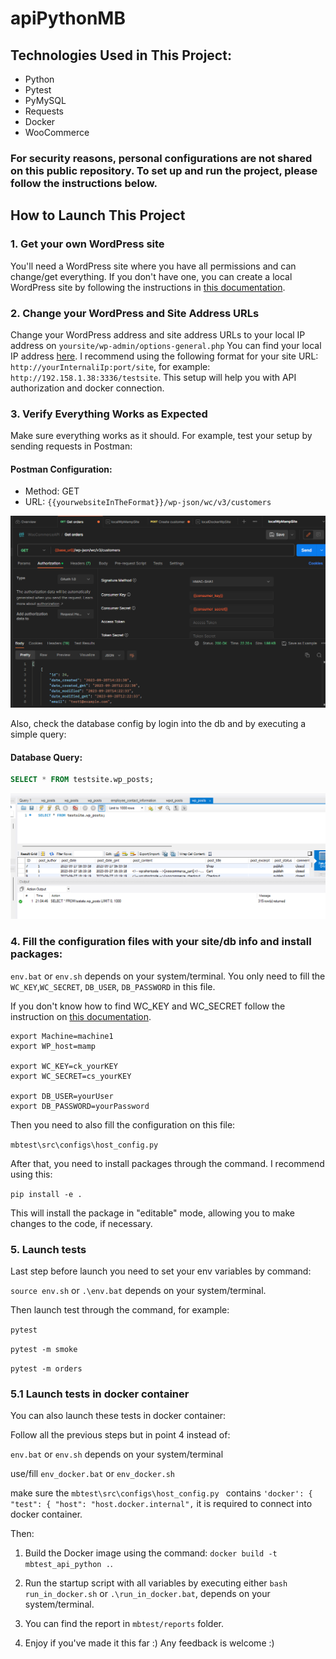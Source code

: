 # apiPythonMB

## Technologies Used in This Project:

- Python
- Pytest
- PyMySQL
- Requests
- Docker
- WooCommerce

### For security reasons, personal configurations are not shared on this public repository. To set up and run the project, please follow the instructions below.

## How to Launch This Project

### 1. Get your own WordPress site

You'll need a WordPress site where you have all permissions and can change/get everything. If you don't have one, you
can create a local WordPress site by following the instructions
in [this documentation](https://github.com/MaartinBo/docLocalWpSite).

### 2. Change your WordPress and Site Address URLs

Change your WordPress address and site address URLs to your local IP address on `yoursite/wp-admin/options-general.php`
You can find your local IP address [here](https://www.avast.com/c-how-to-find-ip-address).
I recommend using the following format for your site URL: `http://yourInternaliIp:port/site`, for
example: `http://192.158.1.38:3336/testsite`. This setup will help you with API authorization and docker connection.

### 3. Verify Everything Works as Expected

Make sure everything works as it should. For example, test your setup by sending requests in Postman:

#### Postman Configuration:

- Method: GET
- URL: `{{yourwebsiteInTheFormat}}/wp-json/wc/v3/customers`

![Example of Postman](readme_files/postman_config.png)

Also, check the database config by login into the db and by executing a simple query:

#### Database Query:

```sql
SELECT * FROM testsite.wp_posts;
```

![Example of db query](readme_files/db_select.png)

### 4. Fill the configuration files with your site/db info and install packages:

`env.bat` or `env.sh` depends on your system/terminal.
You only need to fill the `WC_KEY`,`WC_SECRET`, `DB_USER`, `DB_PASSWORD` in this file.

If you don't know how to find WC_KEY and WC_SECRET follow the instruction
on [this documentation](https://github.com/MaartinBo/docLocalWpSite).

```
export Machine=machine1
export WP_host=mamp

export WC_KEY=ck_yourKEY
export WC_SECRET=cs_yourKEY

export DB_USER=yourUser
export DB_PASSWORD=yourPassword
```

Then you need to also fill the configuration on this file:

`mbtest\src\configs\host_config.py `

After that, you need to install packages through the command. I recommend using this:

`pip install -e .`

This will install the package in "editable" mode, allowing you to make changes to the code, if necessary.

### 5. Launch tests

Last step before launch you need to set your env variables by command:

`source env.sh` or `.\env.bat` depends on your system/terminal.

Then launch test through the command, for example:

`pytest`

`pytest -m smoke`

`pytest -m orders`

### 5.1 Launch tests in docker container

You can also launch these tests in docker container:

Follow all the previous steps but in point 4 instead of:

`env.bat` or `env.sh` depends on your system/terminal

use/fill `env_docker.bat` or `env_docker.sh`

make sure the `mbtest\src\configs\host_config.py ` contains `'docker': {
"test": {
"host": "host.docker.internal",` it is required to connect into docker container.

Then:

1. Build the Docker image using the command: `docker build -t mbtest_api_python .`.

2. Run the startup script with all variables by executing either `bash run_in_docker.sh` or `.\run_in_docker.bat`, depends on your system/terminal.

3. You can find the report in `mbtest/reports` folder.

4. Enjoy if you've made it this far :) Any feedback is welcome :)
